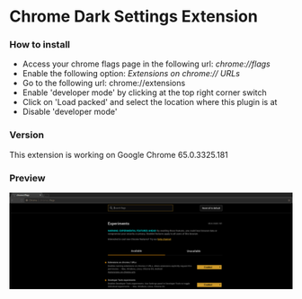 # Chrome Dark Settings Extension 

### How to install
- Access your chrome flags page in the following url: *chrome://flags*
- Enable the following option: *Extensions on chrome:// URLs*
- Go to the following url: chrome://extensions
- Enable 'developer mode' by clicking at the top right corner switch
- Click on 'Load packed' and select the location where this plugin is at
- Disable 'developer mode'

### Version
This extension is working on Google Chrome 65.0.3325.181

### Preview 
![Chrome flags page](https://github.com/miguelcjalmeida/chrome-dark-settings/blob/master/images/preview.png?raw=true)
